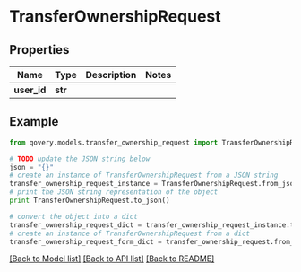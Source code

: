 # TransferOwnershipRequest


## Properties

Name | Type | Description | Notes
------------ | ------------- | ------------- | -------------
**user_id** | **str** |  | 

## Example

```python
from qovery.models.transfer_ownership_request import TransferOwnershipRequest

# TODO update the JSON string below
json = "{}"
# create an instance of TransferOwnershipRequest from a JSON string
transfer_ownership_request_instance = TransferOwnershipRequest.from_json(json)
# print the JSON string representation of the object
print TransferOwnershipRequest.to_json()

# convert the object into a dict
transfer_ownership_request_dict = transfer_ownership_request_instance.to_dict()
# create an instance of TransferOwnershipRequest from a dict
transfer_ownership_request_form_dict = transfer_ownership_request.from_dict(transfer_ownership_request_dict)
```
[[Back to Model list]](../README.md#documentation-for-models) [[Back to API list]](../README.md#documentation-for-api-endpoints) [[Back to README]](../README.md)


